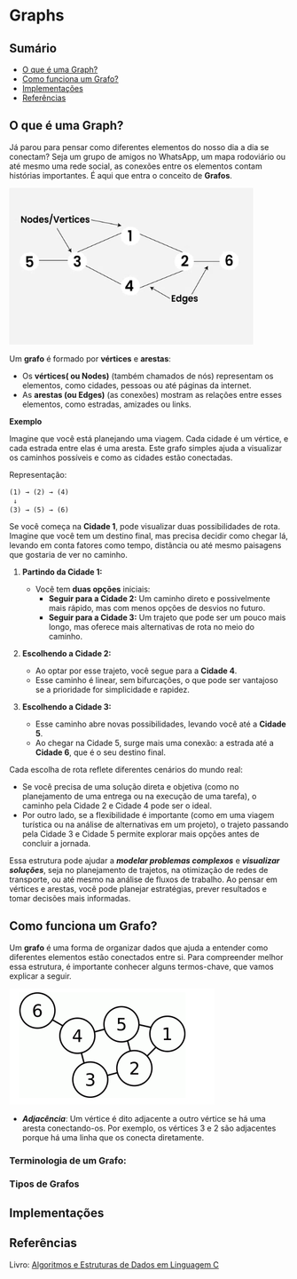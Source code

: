 # Graphs

## Sumário

- [O que é uma Graph?](#o-que-é-uma-graph)
- [Como funciona um Grafo?](#como-funciona-um-grafo)
- [Implementações](#implementações)
- [Referências](#referências)

## O que é uma Graph?

Já parou para pensar como diferentes elementos do nosso dia a dia se conectam? Seja um grupo de amigos no WhatsApp, um mapa rodoviário ou até mesmo uma rede social, as conexões entre os elementos contam histórias importantes. É aqui que entra o conceito de **Grafos**.

![Grafos](out/image_01.png)

Um **grafo** é formado por **vértices** e **arestas**:
- Os **vértices( ou Nodes)** (também chamados de nós) representam os elementos, como cidades, pessoas ou até páginas da internet.
- As **arestas (ou Edges)** (as conexões) mostram as relações entre esses elementos, como estradas, amizades ou links.

**Exemplo**

Imagine que você está planejando uma viagem. Cada cidade é um vértice, e cada estrada entre elas é uma aresta. Este grafo simples ajuda a visualizar os caminhos possíveis e como as cidades estão conectadas.

Representação:
```
(1) → (2) → (4)
 ↓
(3) → (5) → (6)
```

Se você começa na **Cidade 1**, pode visualizar duas possibilidades de rota. Imagine que você tem um destino final, mas precisa decidir como chegar lá, levando em conta fatores como tempo, distância ou até mesmo paisagens que gostaria de ver no caminho.

1. **Partindo da Cidade 1:**
   - Você tem **duas opções** iniciais:
     - **Seguir para a Cidade 2:** Um caminho direto e possivelmente mais rápido, mas com menos opções de desvios no futuro.
     - **Seguir para a Cidade 3:** Um trajeto que pode ser um pouco mais longo, mas oferece mais alternativas de rota no meio do caminho.

2. **Escolhendo a Cidade 2:**
   - Ao optar por esse trajeto, você segue para a **Cidade 4**.
   - Esse caminho é linear, sem bifurcações, o que pode ser vantajoso se a prioridade for simplicidade e rapidez.

3. **Escolhendo a Cidade 3:**
   - Esse caminho abre novas possibilidades, levando você até a **Cidade 5**.
   - Ao chegar na Cidade 5, surge mais uma conexão: a estrada até a **Cidade 6**, que é o seu destino final.

Cada escolha de rota reflete diferentes cenários do mundo real:
- Se você precisa de uma solução direta e objetiva (como no planejamento de uma entrega ou na execução de uma tarefa), o caminho pela Cidade 2 e Cidade 4 pode ser o ideal.
- Por outro lado, se a flexibilidade é importante (como em uma viagem turística ou na análise de alternativas em um projeto), o trajeto passando pela Cidade 3 e Cidade 5 permite explorar mais opções antes de concluir a jornada.

Essa estrutura pode ajudar a ***modelar problemas complexos*** e ***visualizar soluções***, seja no planejamento de trajetos, na otimização de redes de transporte, ou até mesmo na análise de fluxos de trabalho. Ao pensar em vértices e arestas, você pode planejar estratégias, prever resultados e tomar decisões mais informadas.

## Como funciona um Grafo?

Um **grafo** é uma forma de organizar dados que ajuda a entender como diferentes elementos estão conectados entre si. Para compreender melhor essa estrutura, é importante conhecer alguns termos-chave, que vamos explicar a seguir.

![Grafo](out/image_02.png)

- ***Adjacência***: Um vértice é dito adjacente a outro vértice se há uma aresta conectando-os. Por exemplo, os vértices 3 e 2 são adjacentes porque há uma linha que os conecta diretamente.

### Terminologia de um Grafo:

### **Tipos de Grafos**

## Implementações

## Referências

Livro: <a href="https://www.grupogen.com.br/livro-algoritmos-e-estruturas-de-dados-em-linguagem-c-andre-backes-editora-ltc-9788521638308">Algoritmos e Estruturas de Dados em Linguagem C</a>